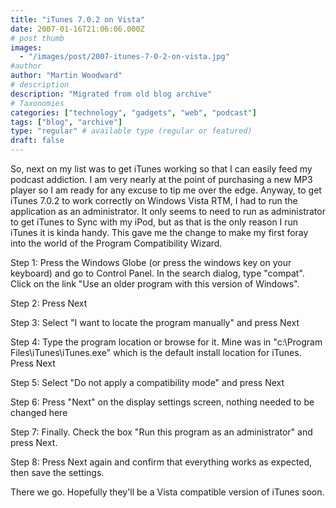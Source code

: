 ```yaml
---
title: "iTunes 7.0.2 on Vista"
date: 2007-01-16T21:06:06.000Z
# post thumb
images:
  - "/images/post/2007-itunes-7-0-2-on-vista.jpg"
#author
author: "Martin Woodward"
# description
description: "Migrated from old blog archive"
# Taxonomies
categories: ["technology", "gadgets", "web", "podcast"]
tags: ["blog", "archive"]
type: "regular" # available type (regular or featured)
draft: false
---
```


So, next on my list was to get iTunes working so that I can easily feed my podcast addiction. I am very nearly at the point of purchasing a new MP3 player so I am ready for any excuse to tip me over the edge. Anyway, to get iTunes 7.0.2 to work correctly on Windows Vista RTM, I had to run the application as an administrator. It only seems to need to run as administrator to get iTunes to Sync with my iPod, but as that is the only reason I run iTunes it is kinda handy. This gave me the change to make my first foray into the world of the Program Compatibility Wizard.

[](http://www.woodwardweb.com/WindowsLiveWriter/iTunes7.0.2onVista_1288F/itunes_step1%5B3%5D.png)Step 1: Press the Windows Globe (or press the windows key on your keyboard) and go to Control Panel. In the search dialog, type "compat". Click on the link "Use an older program with this version of Windows".

Step 2: Press Next

Step 3: Select "I want to locate the program manually" and press Next

Step 4: Type the program location or browse for it. Mine was in "c:\Program Files\iTunes\iTunes.exe" which is the default install location for iTunes. Press Next

Step 5: Select "Do not apply a compatibility mode" and press Next

Step 6: Press "Next" on the display settings screen, nothing needed to be changed here

Step 7: Finally. Check the box "Run this program as an administrator" and press Next.

Step 8: Press Next again and confirm that everything works as expected, then save the settings.

There we go. Hopefully they'll be a Vista compatible version of iTunes soon.
